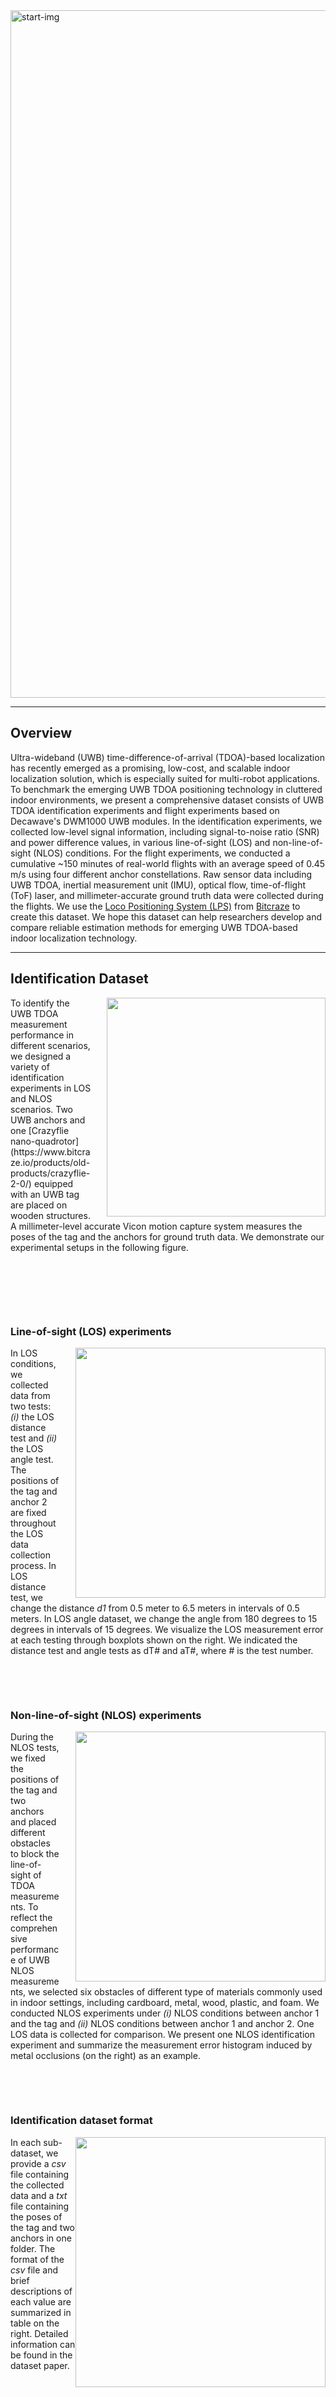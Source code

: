 <img src="files/videos/intro_big.gif" alt="start-img" width="1100">

---
## Overview
Ultra-wideband (UWB) time-difference-of-arrival (TDOA)-based localization has recently emerged as a promising, low-cost, and scalable indoor localization solution, which is especially suited for multi-robot applications. To benchmark the emerging UWB TDOA positioning technology in cluttered indoor environments, we present a comprehensive dataset consists of UWB TDOA identification experiments and flight experiments based on Decawave's DWM1000 UWB modules. In the identification experiments, we collected low-level signal information, including signal-to-noise ratio (SNR) and power difference values, in various line-of-sight (LOS) and non-line-of-sight (NLOS) conditions. For the flight experiments, we conducted a cumulative ~150 minutes of real-world flights with an average speed of 0.45 m/s using four different anchor constellations. Raw sensor data including UWB TDOA, inertial measurement unit (IMU), optical flow, time-of-flight (ToF) laser, and millimeter-accurate ground truth data were collected during the flights. We use the [Loco Positioning System (LPS)](https://www.bitcraze.io/documentation/system/positioning/loco-positioning-system/) from [Bitcraze](https://www.bitcraze.io/) to create this dataset. We hope this dataset can help researchers develop and compare reliable estimation methods for emerging UWB TDOA-based indoor localization technology. 

---
## Identification Dataset
<!-- To identify the UWB TDOA measurement performance in different scenarios, we designed a variety of identification experiments in LOS and NLOS scenarios. Two UWB anchors and one [Crazyflie nano-quadrotor](https://www.bitcraze.io/products/old-products/crazyflie-2-0/) equipped with an UWB tag are placed on wooden structures. A millimeter-level accurate Vicon motion capture system measures the poses of the tag and the anchors for ground truth data. We demonstrate our experimental setups in the following figure.
<img src="files/images/identify_setup.jpg" alt="" width="90%"> -->

<div style="clear: both;">
  <div style="float: right; margin-left 5em;">
     &nbsp; &nbsp;&nbsp;&nbsp;
    <img src="files/images/identify_setup.jpg" alt="" width="350">
  </div>
  <div>
    <p>To identify the UWB TDOA measurement performance in different scenarios, we designed a variety of identification experiments in LOS and NLOS scenarios. Two UWB anchors and one [Crazyflie nano-quadrotor](https://www.bitcraze.io/products/old-products/crazyflie-2-0/) equipped with an UWB tag are placed on wooden structures. A millimeter-level accurate Vicon motion capture system measures the poses of the tag and the anchors for ground truth data. We demonstrate our experimental setups in the following figure.</p>
    <p>&nbsp;</p>
    <p>&nbsp;</p>
    <p>&nbsp;</p>
  </div>
</div>


### Line-of-sight (LOS) experiments
<!-- word -- left, fig -- right -->
<div style="clear: both;">
  <div style="float: right; margin-left 5em;">
     &nbsp; &nbsp;&nbsp;&nbsp;
    <img src="files/images/los-boxplot.png" alt="" width="400">
  </div>
  <div>
    <p>In LOS conditions, we collected data from two tests: <em>(i)</em> the LOS distance test and <em>(ii)</em> the LOS angle test. The positions of the tag and anchor 2 are fixed throughout the LOS data collection process. In LOS distance test, we change the distance <em>d1</em> from 0.5 meter to 6.5 meters in intervals of 0.5 meters. In LOS angle dataset, we change the angle from 180 degrees to 15 degrees in intervals of 15 degrees. We visualize the LOS measurement error at each testing through boxplots shown on the right. We indicated the distance test and angle tests as dT# and aT#, where # is the test number.</p>
    <p>&nbsp;</p>
    <p>&nbsp;</p>
  </div>
</div>

### Non-line-of-sight (NLOS) experiments
<div style="clear: both;">
  <div style="float: right; margin-left 5em;">
    &nbsp; &nbsp;&nbsp;&nbsp;
    <img src="files/images/nlos-iden-setup.png" alt="" width="400">
  </div>
  <div>
    <p>During the NLOS tests, we fixed the positions of the tag and two anchors and placed different obstacles to block the line-of-sight of TDOA measurements. To reflect the comprehensive performance of UWB NLOS measurements, we selected six obstacles of different type of materials commonly used in indoor settings, including cardboard, metal, wood, plastic, and foam. We conducted NLOS experiments under <em>(i)</em> NLOS conditions between anchor 1 and the tag and <em>(ii)</em> NLOS conditions between anchor 1 and anchor 2. One LOS data is collected for comparison. We present one NLOS identification experiment and summarize the measurement error histogram induced by metal occlusions (on the right) as an example.
    <p>&nbsp;</p>
    <p>&nbsp;</p>
    </p>
  </div>
</div>
 
### Identification dataset format
<div style="clear: both;">
  <div style="float: right; margin-left 3em;">
    <img src="files/images/static-data-format.png" alt="" width="400">
  </div>
  <div>
    <p>In each sub-dataset, we provide a <em>csv</em> file containing the collected data and a <em>txt</em> file containing the poses of the tag and two anchors in one folder. The format of the <em>csv</em> file and brief descriptions of each value are summarized in table on the right. Detailed information can be found in the dataset paper.
    </p>
    <p>&nbsp;</p>   <!-- line break -->
    <p>&nbsp;</p>
    <p>&nbsp;</p>
    <p>&nbsp;</p>
    <p>&nbsp;</p>
    <p>&nbsp;</p>
    <p>&nbsp;</p>
    <p>&nbsp;</p>
  </div>
</div>

---
## Flight Dataset
For the flight experiments, we collected the raw UWB TDOA meaurements, gyroscope, accelerometer, optical flow, time-of-flight (ToF) laser-ranging, barometer, and the Vicon pose measurements (sent from the ground station) on-board a customized quadrotor platform.

### Flight arena and experimental setup
<div style="clear: both;">
  <div style="float: right; margin-left 3em;">
    <img src="files/images/flight-setup.png" alt="" width="400">
  </div>
  <div>
    <p>The UWB TDOA flight dataset is produced in a  7.0 m × 8.0 m × 3.5 m indoor flight arena equipped with a motion capture system of 10 <a href="https://www.vicon.com/hardware/cameras/vantage/">Vicon Vantage+ cameras</a>. Printed AprilTags are attached to the soft mattresses to provide visual features for optical flow. For each sub-dataset, eight UWB anchors were pre-installed in the flight arena referred to as a constellation. Four different UWB constellations are used for data collection. The position and orientation of each anchor were surveyed using a mm-level accurate <a href="https://leica-geosystems.com/products/total-stations/">Leica total station</a> for reproducibility.
    </p> 
    <p>We refer to the Vicon frame (see the right figure) as the inertial frame. To align the Leica total station frame and the inertial frame, we use the total station to survey six Vicon reflective markers with known positions in inertial frame and compute the transformation matrix through point cloud alignment. The average reprojection root-mean-squared error (RMSE) of the six reflective markers is around 1.12 mm.
    </p>
  </div>
</div>

### Quadrotor platform
<div style="clear: both;">
  <div style="float: right; margin-left 3em;">
    <img src="files/images/drone-setup.png" alt="" width="400">
  </div>
  <div>
    <p>We built a customized quadrotor based on the <a href="https://store.bitcraze.io/products/crazyflie-bolt/">Crazyflie Bolt</a> flight controller with an inertial measurement unit (IMU) and  attached commercially available extension boards (so-called decks) from Bitcraze for data collection. The LPS UWB tag is mounted vertically on the top to receive UWB TDOA measurements. A flow deck attached at the bottom provides optical flow measurements and a laser-based ToF sensor provides the local altitude information. The accelerometer and gyroscope data is obtained from the  onboard IMU. A micro SD card deck logs the raw sensor data received by the flight control board with high-precision microsecond timestamps. The customized quadrotor communicates with a ground station computer over a 2.4 GHz USB radio dongle <a href="https://www.bitcraze.io/products/crazyradio-pa/">(Crazyradio PA)</a> for high-level interaction. In terms of software, we use the <a href="https://github.com/USC-ACTLab/crazyswarm/">Crazyswarm</a> package to send high-level commands and the pose of the quadrotor measured by the motion capture system  to the quadrotor. </p>
  </div>
</div>

### Time synchronization, latency, and calibration
Onboard the quadrotor, the raw UWB measurements, gyroscope, accelerometer, optical flow, ToF laser-ranging, barometer, and the Vicon pose measurements (sent from the ground station) are recorded as [event streams](https://www.bitcraze.io/2021/03/event-based-data-logging/). The Vicon pose measurements logged onboard are treated as the ground truth data.  Each datapoint is timestamped with the onboard microsecond timer and the resulting time series are written to the micro SD card as a binary file. Python scripts are provided to parse and analyze the binary data. 

The latency from the ground station software to the onboard firmware is tested to be around 10 ms. As the length of each sub-dataset is around 120 seconds, we ignore the onboard clock drift. We refer to the offset between the center of a sensor and the vehicle center as sensor extrinsic parameters. The IMU is assumed to be aligned with the vehicle center. We provide the manually measured translation vectors from the center of the vehicle to onboard sensors (UWB tag and flow deck) in the dataset paper and the data parsing scripts.

### Flight dataset format
In the flight dataset, we provide the UWB measurements under centralized TDOA mode (TDOA2) and decentralized TDOA mode (TDOA3). The six flight trajectories are summarized in the following figure a-f. In constellation #4, we created three cluttered environments with static obstacles (see figure g-i) and two cluttered environments with one dynamic metal obstacle.
<img src="files/images/flight-traj.png" alt="" width="800">

We provide a simple extended Kalman filter (EKF) implementation for users to evaluate the UWB TDOA-based localization performance. The EKF estimation performance and error plots with one of the LOS flight experiments (*const1-trial3-tdoa2*) are shown below. 
<img src="files/images/eskf.png" alt="" width="800">


To simulate more realistic and challenging conditions, we collected sensor data in a variety of cluttered environments with static and dynamic obstacles in constellation 4. One challenging NLOS condition induced by three wooden obstacle and one metal obstacle is demonstrated above (right). 

We summarize the UWB TDOA measurements d_23 in different LOS/NLOS scenarios as follows. The quadrotor was commanded to execute the same and repeated circle trajectory. We can observe in the following figure b-d that static obstacles induce consistent influence to the UWB measurements. Also, UWB measurements can be completely blocked due to severe NLOS conditions.
<img src="files/images/flight-meas-comp.png" alt="" width="800">


It can be observed that in dynamic NLOS scenarios (see the figure e and f above), the induced measurement errors do not remain consistent. The experiment process with dynamic obstacles are shown with the following animations as examples.
<div style="clear: both;">
  <div style="float: left; margin-left 3em;">
    <img src="files/videos/const4-trial5-tdoa2-traj3.gif" alt="" width="48%">
    <img src="files/videos/const4-trial6-tdoa2-traj1.gif" alt="" width="48%">
  </div>
</div>

We also summarize the UWB TDOA measurement error histograms in one of the experiments (*const4-trial6-tdoa2-traj1*) in the animation below. The measurement error histograms are visualized within a fixed window of timestamps along the entire trajectory. We indicate the measurement error for
TDOA measurement d_ij as err_ij for short. Due to the static and dynamic obstacles in the environment, the error histogram varies along the trajectory and demonstrates multimodal distributions, leading to a harsh scenario for indoor localization. We encourage the users to design novel algorithms to improve the localization performance in these challenging conditions.

<video src="files/videos/histogram.mp4" playsinline autoplay muted loop style="max-width: 100%;">
</video>


For each UWB constellation, we provide the raw Leica total station survey results and computed anchor poses in *txt* files. In each sub-dataset, we provide the timestamped UWB TDOA, accelerometer, gyroscope, optical flow, ToF laser-ranger, and the barometer measurements and the ground truth measurements of the quadrotor’s pose in a *csv* file. The data format is shown in the following table. We also provide rosbag data converted from binary files for ROS related applications. We provide both Matlab and Python scripts to parse the data.
<img src="files/images/flight-data-format.png" alt="" width="800">


## User Instructions
We provide the instructions for running the Python scripts. The data parsing scripts are developed and tested on an Ubuntu 20.04 laptop with [ROS noetic](http://wiki.ros.org/noetic) installed. The corresponding Matlab scripts are developed on Matlab R2021a. Please change the path for the data (*txt* and *csv* files) on top of the Matlab scripts for usage.

### Access data
---
Clone the [Git repository](https://github.com/utiasDSL/util-uwb-dataset/) and run the *setupscript.bash* file, which will download and decompose the dataset into the local git repository base folder. 
```
$ git clone git@github.com:utiasDSL/util-uwb-dataset.git
$ cd util-uwb-dataset/
$ ./setupscript.bash 
```
You can also manually download the [latest release](https://github.com/utiasDSL/util-uwb-dataset/releases) of the dataset, and decompose the dataset into the local Git repository base folder.

### ROS workspace
---
Step 1. Build ROS messages:
```
$ cd ros_ws/src
$ catkin_init_workspace
$ cd ..
$ catkin_make
$ source devel/setup.bash
```

NOTE: remember to [source both your ROS environment and workspace.](http://wiki.ros.org/ROS/Tutorials/InstallingandConfiguringROSEnvironment#Managing_Your_Environment)

---
### Data parsing scripts for flight dataset
Step 2. Convert SD card binary data to (1) `csv`, (2) `rosbag` files:
```
$ cd scripts/flight-data/sdcard_scripts
$ python3 log_to_csv.py [SD_CARD_BINARY_DATA]     
# e.g. python3 log_to_csv.py ../../../dataset/flight-dataset/binary-data/const1/const1-trial1-tdoa2
```
```
$ python3 log_to_bag.py [SD_CARD_BINARY_DATA]  
# e.g. python3 log_to_bag.py ../../../dataset/flight-dataset/binary-data/const1/const1-trial1-tdoa2

```
NOTE: we provide the converted csv and rosbag data in the folder: "*dataset/flight-dataset/".

---
Step 3. Convert the survey results to the inertial frame:
```
$ cd scripts/survey
$ python3 anchor_survey.py [SURVEY_RESULT_TXT]                              
# e.g. python3 anchor_survey.py ../../dataset/flight-dataset/survey-results/raw-data/anchor_const1.txt
```
NOTE: we provide the converted survey results (npz and txt files) in the folder: "*dataset/flight-dataset/survey-results/*".

---
Step 4. Visualize UWB measurements:
```
$ cd scripts/flight-dataset
# visualize csv data
$ python3 visual_tdoa2_csv.py -i [ANCHOR_SURVEY_NPZ] [TDOA2_CSV_DATA]   
# e.g. python3 visual_tdoa2_csv.py -i ../../dataset/flight-dataset/survey-results/anchor_const1.npz ../../dataset/flight-dataset/csv-data/const1/const1-trial1-tdoa2.csv

$ python3 visual_tdoa3_csv.py -i [ANCHOR_SURVEY_NPZ] [TDOA3_CSV_DATA]   
# e.g. python3 visual_tdoa3_csv.py -i ../../dataset/flight-dataset/survey-results/anchor_const1.npz ../../dataset/flight-dataset/csv-data/const1/const1-trial1-tdoa3.csv
```
```
# visualize rosbag data
$ python3 visual_tdoa2_bag.py -i [ANCHOR_SURVEY_NPZ] [TDOA2_ROSBAG_DATA]        
# e.g. python3 visual_tdoa2_bag.py -i ../../dataset/flight-dataset/survey-results/anchor_const1.npz ../../dataset/flight-dataset/rosbag-data/const1/const1-trial1-tdoa2.bag 

$ python3 visual_tdoa3_bag.py -i [ANCHOR_SURVEY_NPZ] [TDOA3_ROSBAG_DATA]        
# e.g. python3 visual_tdoa3_bag.py -i ../../dataset/flight-dataset/survey-results/anchor_const1.npz ../../dataset/flight-dataset/rosbag-data/const1/const1-trial1-tdoa3.bag 

```
For TDOA3, the anchor pair of the visualized UWB measurement is set in the script `visual_tdoa3_bag.py` and `visual_tdoa3_csv.py`.

---
Step 5. Visualize UWB measurement bias:
```
$ cd scripts/flight-dataset
# visualize csv data
$ python3 visual_bias_csv.py -i [ANCHOR_SURVEY_NPZ] [TDOA_CSV_DATA]          
# e.g. python3 visual_bias_csv.py -i ../../dataset/flight-dataset/survey-results/anchor_const1.npz ../../dataset/flight-dataset/csv-data/const1/const1-trial1-tdoa2.csv
```
```
# visualize rosbag data
$ python3 visual_bias_bag.py -i [ANCHOR_SURVEY_NPZ] [TDOA_ROSBAG_DATA]          
# e.g. python3 visual_bias_bag.py -i ../../dataset/flight-dataset/survey-results/anchor_const1.npz ../../dataset/flight-dataset/rosbag-data/const1/const1-trial1-tdoa2.bag

```
The anchor pair of the visualized UWB measurement is set in the script `visual_bias_bag.py` and `visual_bias_csv.py`

---
Step 6. Visualize the trajectory and static obstacle positions in constellation 3 and 4.
```
$ cd scripts/flight-dataset
$ python3 visual_obs_const3.py [ROSBAG_DATA]   
$ python3 visual_obs_const4.py [ROSBAG_DATA]
# e.g. python3 visual_obs_const3.py ../../dataset/flight-dataset/rosbag-data/const3/const3-trial7-tdoa2-manual1.bag 
# e.g. python3 visual_obs_const4.py ../../dataset/flight-dataset/rosbag-data/const4/const4-trial2-tdoa2-traj1.bag
```

---
Step 7. Error-State Kalman Filter Estimation
```
$ cd scripts/estimation
$ python3 main.py -i [ANCHOR_SURVEY_NPZ] [CSV_DATA]                      
# e.g. python3 main.py -i ../../dataset/flight-dataset/survey-results/anchor_const1.npz ../../dataset/flight-dataset/csv-data/const1/const1-trial1-tdoa2.csv
```

---
### Data parsing scripts for identification dataset

Step 8. Visualize LOS identification data
```
$ cd scripts/identification-data
$ python3 los_visual.py [LOS_DATA_FOLDER]                                
# e.g. python3 los_visual.py ../../dataset/identification-dataset/los/distTest/distT1
```

---
Step 9. Visualize NLOS identification data
```
$ cd scripts/identification-data
$ python3 nlos_visual.py [NLOS_DATA_FOLDER]                              
# e.g. python3 nlos_visual.py ../../dataset/identification-dataset/nlos/anTag/metal/data1
```

## Credits

This dataset was the work of [Wenda Zhao](https://williamwenda.github.io/), [Abhishek Goudar](https://www.linkedin.com/in/abhishek-goudar-47b46090/), [Xianyuan Qiao](https://www.linkedin.com/in/xinyuan-sam-qiao-8b15ba17a/?originalSubdomain=ca) and [Angela P. Schoellig](https://www.dynsyslab.org/prof-angela-schoellig/). If you use the data provided by this website in your own work, please use the following citation:
```
@INPROCEEDINGS{zhao2022uwbData,
      title={UTIL: An Ultra-wideband Time-difference-of-arrival Indoor Localization Dataset}, 
      author={Wenda Zhao and Abhishek Goudar and Xianyuan Qiao and Angela P. Schoellig},
      booktitle={International Journal of Robotics Research (IJRR)},
      year={2022},
      volume={},
      number={},
      pages={},
      doi={}
}
```
<img src="files/images/logos.jpg" alt="start-img" 
width="1000">

-----
> University of Toronto's [Dynamic Systems Lab](https://github.com/utiasDSL) / [Vector Institute](https://github.com/VectorInstitute)/ [UofT Robotics Institute](https://robotics.utoronto.ca/)
